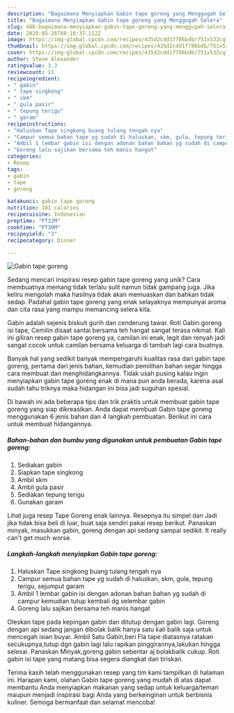 ```yaml
---
description: "Bagaimana Menyiapkan Gabin tape goreng yang Menggugah Selera"
title: "Bagaimana Menyiapkan Gabin tape goreng yang Menggugah Selera"
slug: 486-bagaimana-menyiapkan-gabin-tape-goreng-yang-menggugah-selera
date: 2020-05-26T08:10:37.112Z
image: https://img-global.cpcdn.com/recipes/435d2cdd1f786bdb/751x532cq70/gabin-tape-goreng-foto-resep-utama.jpg
thumbnail: https://img-global.cpcdn.com/recipes/435d2cdd1f786bdb/751x532cq70/gabin-tape-goreng-foto-resep-utama.jpg
cover: https://img-global.cpcdn.com/recipes/435d2cdd1f786bdb/751x532cq70/gabin-tape-goreng-foto-resep-utama.jpg
author: Steve Alexander
ratingvalue: 3.3
reviewcount: 11
recipeingredient:
- " gabin"
- " tape singkong"
- " skm"
- " gula pasir"
- " tepung terigu"
- " garam"
recipeinstructions:
- "Haluskan Tape singkong buang tulang tengah nya"
- "Campur semua bahan tape yg sudah di haluskan, skm, gula, tepung terigu, sejumput garam"
- "Ambil 1 lembar gabin isi dengan adonan bahan bahan yg sudah di campur kemudian tutup kembali dg selembar gabin"
- "Goreng lalu sajikan bersama teh manis hangat"
categories:
- Resep
tags:
- gabin
- tape
- goreng

katakunci: gabin tape goreng 
nutrition: 101 calories
recipecuisine: Indonesian
preptime: "PT32M"
cooktime: "PT30M"
recipeyield: "3"
recipecategory: Dinner

---
```



![Gabin tape goreng](https://img-global.cpcdn.com/recipes/435d2cdd1f786bdb/751x532cq70/gabin-tape-goreng-foto-resep-utama.jpg)

Sedang mencari inspirasi resep gabin tape goreng yang unik? Cara membuatnya memang tidak terlalu sulit namun tidak gampang juga. Jika keliru mengolah maka hasilnya tidak akan memuaskan dan bahkan tidak sedap. Padahal gabin tape goreng yang enak selayaknya mempunyai aroma dan cita rasa yang mampu memancing selera kita.

Gabin adalah sejenis biskuit gurih dan cenderung tawar. Roti Gabin goreng isi tape, Cemilin disaat santai bersama teh hangat sangat terasa nikmat. Kali ini giliran resep gabin tape goreng ya, camilan ini enak, legit dan renyah jadi sangat cocok untuk camilan bersama keluarga di tambah lagi cara buatnya.

Banyak hal yang sedikit banyak mempengaruhi kualitas rasa dari gabin tape goreng, pertama dari jenis bahan, kemudian pemilihan bahan segar hingga cara membuat dan menghidangkannya. Tidak usah pusing kalau ingin menyiapkan gabin tape goreng enak di mana pun anda berada, karena asal sudah tahu triknya maka hidangan ini bisa jadi suguhan spesial.


Di bawah ini ada beberapa tips dan trik praktis untuk membuat gabin tape goreng yang siap dikreasikan. Anda dapat membuat Gabin tape goreng menggunakan 6 jenis bahan dan 4 langkah pembuatan. Berikut ini cara untuk membuat hidangannya.

<!--inarticleads1-->

##### Bahan-bahan dan bumbu yang digunakan untuk pembuatan Gabin tape goreng:

1. Sediakan  gabin
1. Siapkan  tape singkong
1. Ambil  skm
1. Ambil  gula pasir
1. Sediakan  tepung terigu
1. Gunakan  garam


Lihat juga resep Tape Goreng enak lainnya. Resepnya itu simpel dan Jadi jika tidak bisa beli di luar, buat saja sendiri pakai resep berikut. Panaskan minyak, masukkan gabin, goreng dengan api sedang sampai sedikit. It really can&#39;t get much worse. 

<!--inarticleads2-->

##### Langkah-langkah menyiapkan Gabin tape goreng:

1. Haluskan Tape singkong buang tulang tengah nya
1. Campur semua bahan tape yg sudah di haluskan, skm, gula, tepung terigu, sejumput garam
1. Ambil 1 lembar gabin isi dengan adonan bahan bahan yg sudah di campur kemudian tutup kembali dg selembar gabin
1. Goreng lalu sajikan bersama teh manis hangat


Oleskan tape pada kepingan gabin dan ditutup dengan gabin lagi. Goreng dengan api sedang jangan dibolak balik hanya satu kali balik saja untuk mencegah isian buyar. Ambil Satu Gabin,beri Fla tape diatasnya ratakan secukupnya,tutup dgn gabin lagi lalu rapikan pinggirannya,lakukan hingga selesai. Panaskan Minyak,goreng gabin sebentar aj bolakbalik cukup. Roti gabin isi tape yang matang bisa segera diangkat dan tiriskan. 

Terima kasih telah menggunakan resep yang tim kami tampilkan di halaman ini. Harapan kami, olahan Gabin tape goreng yang mudah di atas dapat membantu Anda menyiapkan makanan yang sedap untuk keluarga/teman maupun menjadi inspirasi bagi Anda yang berkeinginan untuk berbisnis kuliner. Semoga bermanfaat dan selamat mencoba!
